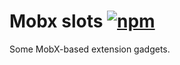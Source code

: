 # Mobx slots [![npm](https://img.shields.io/npm/v/mobx-slots.svg)](https://www.npmjs.com/package/mobx-slots)

Some MobX-based extension gadgets.
